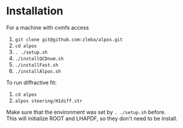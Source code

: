 # Installation
For a machine with cvmfs access 
1. `git clone git@github.com:zleba/alpos.git`
2. `cd alpos`
3. `. ./setup.sh`
4. `./installQCDnum.sh`
5. `./installFast.sh`
6. `./installAlpos.sh`

To run diffractive fit:
1. `cd alpos`
2. `alpos steering/H1diff.str`

Make sure that the environment was set by `. ./setup.sh` before.  
This will initialize ROOT and LHAPDF, so they don't need to be install.
